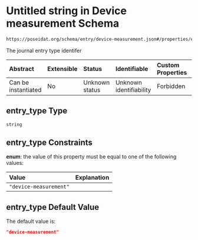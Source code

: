 # Untitled string in Device measurement Schema

```txt
https://poseidat.org/schema/entry/device-measurement.json#/properties/entry_type
```

The journal entry type identifer

| Abstract            | Extensible | Status         | Identifiable            | Custom Properties | Additional Properties | Access Restrictions | Defined In                                                                               |
| :------------------ | :--------- | :------------- | :---------------------- | :---------------- | :-------------------- | :------------------ | :--------------------------------------------------------------------------------------- |
| Can be instantiated | No         | Unknown status | Unknown identifiability | Forbidden         | Allowed               | none                | [device-measurement.json*](schemas/entry/device-measurement.json "open original schema") |

## entry_type Type

`string`

## entry_type Constraints

**enum**: the value of this property must be equal to one of the following values:

| Value                  | Explanation |
| :--------------------- | :---------- |
| `"device-measurement"` |             |

## entry_type Default Value

The default value is:

```json
"device-measurement"
```
